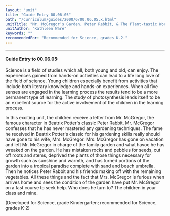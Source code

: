```yaml
---
layout: "unit"
title: "Guide Entry 00.06.05"
path: "/curriculum/guides/2000/6/00.06.05.x.html"
unitTitle: "Mr. McGregor’s Garden, Peter Rabbit, & The Plant-tastic World of Photosynthesis"
unitAuthor: "Kathleen Ware"
keywords: ""
recommendedFor: "Recommended for Science, grades K-2."
---
```

<body>
<hr/>
<h4>
Guide Entry to 00.06.05:
</h4>
<p>Science is a field of studies which all, both young and old, can enjoy.  The experiences gained from hands-on activities can lead to a life long love of the field of science.  Young children especially benefit from activities that include both literary knowledge and hands-on experiences.  When all five senses are engaged in the learning process the results tend to be a more permanent type of learning.  The study of photosynthesis lends itself to be an excellent source for the active involvement of the children in the learning process.</p>
<p>
In this exciting unit, the children receive a letter from Mr. McGregor, the famous character in Beatrix Potter's classic Peter Rabbit.  Mr. McGregor confesses that he has never mastered any gardening techniques.  The fame he received in Beatrix Potter's classic for his gardening skills really should have gone to his wife, Mrs. McGregor.  Mrs. McGregor has gone on vacation and left Mr. McGregor in charge of the family garden and what havoc he has wreaked on the garden.  He has mistaken rocks and pebbles for seeds, cut off roots and stems, deprived the plants of those things necessary for growth such as sunshine and warmth, and has turned portions of the garden into a tropical paradise complete with sand and beach umbrella.  Then he notices Peter Rabbit and his friends making off with the remaining vegetables.  All these things and the fact that Mrs. McGregor is furious when arrives home and sees the condition of the garden have put Mr. McGregor on a fast course to seek help.  Who does he turn to?  The children in your class and mine.
</p>
<p>
(Developed for Science, grade Kindergarten; recommended for Science, grades K-2)
</p>
</body>
